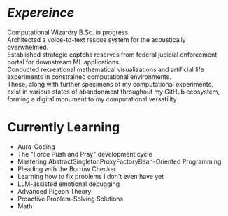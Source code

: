 # _Expereince_ 

Computational Wizardry B.Sc. in progress. </br>
Architected a voice-to-text rescue system for the acoustically overwhelmed. </br>
Established strategic captcha reserves from federal judicial enforcement portal for downstream ML applications. </br>
Conducted recreational mathematical visualizations and artificial life experiments in constrained computational environments. </br>
These, along with further specimens of my computational experiments, exist in various states of abandonment throughout my GitHub ecosystem, forming a digital monument to my computational versatility </br>

# Currently Learning

* Aura-Coding
* The "Force Push and Pray" development cycle
* Mastering AbstractSingletonProxyFactoryBean-Oriented Programming
* Pleading with the Borrow Checker
* Learning how to fix problems I don't even have yet
* LLM-assisted emotional debugging
* Advanced Pigeon Theory
* Proactive Problem-Solving Solutions
* Math

<!--
**chickysnail/chickysnail** is a ✨ _special_ ✨ repository because its `README.md` (this file) appears on your GitHub profile.

Here are some ideas to get you started:

- 🔭 I’m currently working on ...
- 🌱 I’m currently learning ...
- 👯 I’m looking to collaborate on ...
- 🤔 I’m looking for help with ...
- 💬 Ask me about ...
- 📫 How to reach me: ...
- 😄 Pronouns: ...
- ⚡ Fun fact: ...
-->
